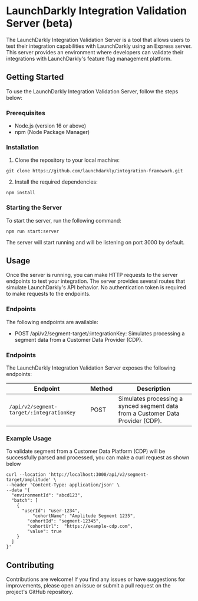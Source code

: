 # LaunchDarkly Integration Validation Server (beta)

The LaunchDarkly Integration Validation Server is a tool that allows users to test their integration capabilities with LaunchDarkly using an Express server. This server provides an environment where developers can validate their integrations with LaunchDarkly's feature flag management platform.

## Getting Started

To use the LaunchDarkly Integration Validation Server, follow the steps below:

### Prerequisites

- Node.js (version 16 or above)
- npm (Node Package Manager)

### Installation

1. Clone the repository to your local machine:

```shell
git clone https://github.com/launchdarkly/integration-framework.git
```

2. Install the required dependencies:

```shell
npm install
```

### Starting the Server

To start the server, run the following command:

```shell
npm run start:server
```

The server will start running and will be listening on port 3000 by default.

## Usage

Once the server is running, you can make HTTP requests to the server endpoints to test your integration. The server provides several routes that simulate LaunchDarkly's API behavior. No authentication token is required to make requests to the endpoints.

### Endpoints

The following endpoints are available:

- POST /api/v2/segment-target/:integrationKey: Simulates processing a segment data from a Customer Data Provider (CDP).

### Endpoints
The LaunchDarkly Integration Validation Server exposes the following endpoints:

| Endpoint           | Method | Description                                   |
|--------------------|--------|-----------------------------------------------|
| `/api/v2/segment-target/:integrationKey`                | POST    | Simulates processing a synced segment data from a Customer Data Provider (CDP). |

### Example Usage

To validate segment from a Customer Data Platform (CDP) will be successfully parsed and processed, you can make a curl request as shown below

```shell
curl --location 'http://localhost:3000/api/v2/segment-target/amplitude' \
--header 'Content-Type: application/json' \
--data '{
  "environmentId": "abcd123",
  "batch": [
    {
      "userId": "user-1234",
		  "cohortName": "Amplitude Segment 1235",
    	"cohortId": "segment-12345",
    	"cohortUrl":  "https://example-cdp.com",
    	"value": true
    }
  ]
}'
```

## Contributing
Contributions are welcome! If you find any issues or have suggestions for improvements, please open an issue or submit a pull request on the project's GitHub repository.
